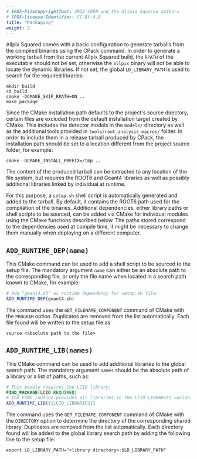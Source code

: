 ```yaml
---
# SPDX-FileCopyrightText: 2022 CERN and the Allpix Squared authors
# SPDX-License-Identifier: CC-BY-4.0
title: "Packaging"
weight: 2
---
```


Allpix Squared comes with a basic configuration to generate tarballs from the compiled binaries using the CPack command. In
order to generate a working tarball from the current Allpix Squared build, the `RPATH` of the executable should not be set,
otherwise the `allpix` binary will not be able to locate the dynamic libraries. If not set, the global `LD_LIBRARY_PATH` is
used to search for the required libraries:

```shell
mkdir build
cd build
cmake -DCMAKE_SKIP_RPATH=ON ..
make package
```

Since the CMake installation path defaults to the project's source directory, certain files are excluded from the default
installation target created by CMake. This includes the detector models in the `models/` directory as well as the additional
tools provided in `tools/root_analysis_macros/` folder. In order to include them in a release tarball produced by CPack, the
installation path should be set to a location different from the project source folder, for example:

```shell
cmake -DCMAKE_INSTALL_PREFIX=/tmp ..
```

The content of the produced tarball can be extracted to any location of the file system, but requires the ROOT6 and Geant4
libraries as well as possibly additional libraries linked by individual at runtime.

For this purpose, a `setup.sh` shell script is automatically generated and added to the tarball. By default, it contains the
ROOT6 path used for the compilation of the binaries. Additional dependencies, either library paths or shell scripts to be
sourced, can be added via CMake for individual modules using the CMake functions described below. The paths stored correspond
to the dependencies used at compile time, it might be necessary to change them manually when deploying on a different
computer.

## `ADD_RUNTIME_DEP(name)`

This CMake command can be used to add a shell script to be sourced to the setup file. The mandatory argument `name` can
either be an absolute path to the corresponding file, or only the file name when located in a search path known to CMake, for
example:

```cmake
# Add "geant4.sh" as runtime dependency for setup.sh file:
ADD_RUNTIME_DEP(geant4.sh)
```

The command uses the `GET_FILENAME_COMPONENT` command of CMake with the `PROGRAM` option. Duplicates are removed from the
list automatically. Each file found will be written to the setup file as

```shell
source <absolute path to the file>
```

## `ADD_RUNTIME_LIB(names)`

This CMake command can be used to add additional libraries to the global search path. The mandatory argument `names` should
be the absolute path of a library or a list of paths, such as:

```cmake
# This module requires the LCIO library:
FIND_PACKAGE(LCIO REQUIRED)
# The FIND routine provides all libraries in the LCIO_LIBRARIES variable:
ADD_RUNTIME_LIB(${LCIO_LIBRARIES})
```

The command uses the `GET_FILENAME_COMPONENT` command of CMake with the `DIRECTORY` option to determine the directory of the
corresponding shared library. Duplicates are removed from the list automatically. Each directory found will be added to the
global library search path by adding the following line to the setup file:

```shell
export LD_LIBRARY_PATH="<library directory>:$LD_LIBRARY_PATH"
```
